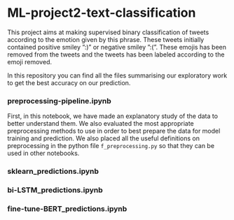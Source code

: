 # ML-project2-text-classification

This project aims at making supervised binary classification of tweets according to the emotion given by this phrase. These tweets initially contained positive smiley ”:)” or negative smiley ”:(”. These emojis has been removed from the tweets and the tweets has been labeled according to the emoji removed.

In this repository you can find all the files summarising our exploratory work to get the best accuracy on our prediction. 

### preprocessing-pipeline.ipynb

First, in this notebook, we have made an explanatory study of the data to better understand them. We also evaluated the most appropriate preprocessing methods to use in order to best prepare the data for model training and prediction. We also placed all the useful definitions on preprocessing in the python file `f_preprocessing.py` so that they can be used in other notebooks.

### sklearn_predictions.ipynb

### bi-LSTM_predictions.ipynb

### fine-tune-BERT_predictions.ipynb


